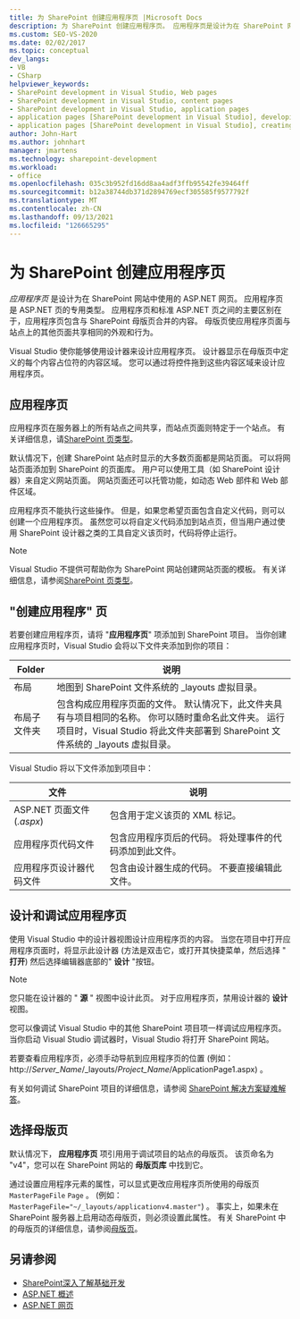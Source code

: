 ```yaml
---
title: 为 SharePoint 创建应用程序页 |Microsoft Docs
description: 为 SharePoint 创建应用程序页。 应用程序页是设计为在 SharePoint 网站中使用的 ASP.NET 网页。
ms.custom: SEO-VS-2020
ms.date: 02/02/2017
ms.topic: conceptual
dev_langs:
- VB
- CSharp
helpviewer_keywords:
- SharePoint development in Visual Studio, Web pages
- SharePoint development in Visual Studio, content pages
- SharePoint development in Visual Studio, application pages
- application pages [SharePoint development in Visual Studio], developing
- application pages [SharePoint development in Visual Studio], creating
author: John-Hart
ms.author: johnhart
manager: jmartens
ms.technology: sharepoint-development
ms.workload:
- office
ms.openlocfilehash: 035c3b952fd16dd8aa4adf3ffb95542fe39464ff
ms.sourcegitcommit: b12a38744db371d2894769ecf305585f9577792f
ms.translationtype: MT
ms.contentlocale: zh-CN
ms.lasthandoff: 09/13/2021
ms.locfileid: "126665295"
---
```

# <a name="create-application-pages-for-sharepoint"></a>为 SharePoint 创建应用程序页
  *应用程序页* 是设计为在 SharePoint 网站中使用的 ASP.NET 网页。 应用程序页是 ASP.NET 页的专用类型。 应用程序页和标准 ASP.NET 页之间的主要区别在于，应用程序页包含与 SharePoint 母版页合并的内容。 母版页使应用程序页面与站点上的其他页面共享相同的外观和行为。

 Visual Studio 使你能够使用设计器来设计应用程序页。 设计器显示在母版页中定义的每个内容占位符的内容区域。 您可以通过将控件拖到这些内容区域来设计应用程序页。

## <a name="application-pages"></a>应用程序页
 应用程序页在服务器上的所有站点之间共享，而站点页面则特定于一个站点。 有关详细信息，请[SharePoint 页类型](/previous-versions/office/developer/sharepoint-2010/aa979592(v=office.14))。

 默认情况下，创建 SharePoint 站点时显示的大多数页面都是网站页面。 可以将网站页面添加到 SharePoint 的页面库。 用户可以使用工具（如 SharePoint 设计器）来自定义网站页面。 网站页面还可以托管功能，如动态 Web 部件和 Web 部件区域。

 应用程序页不能执行这些操作。 但是，如果您希望页面包含自定义代码，则可以创建一个应用程序页。 虽然您可以将自定义代码添加到站点页，但当用户通过使用 SharePoint 设计器之类的工具自定义该页时，代码将停止运行。

> [!NOTE]
> Visual Studio 不提供可帮助你为 SharePoint 网站创建网站页面的模板。 有关详细信息，请参阅[SharePoint 页类型](/previous-versions/office/developer/sharepoint-2010/aa979592(v=office.14))。

## <a name="create-an-application-page"></a>"创建应用程序" 页
 若要创建应用程序页，请将 "**应用程序页**" 项添加到 SharePoint 项目。 当你创建应用程序页时，Visual Studio 会将以下文件夹添加到你的项目：

|Folder|说明|
|------------|-----------------|
|布局|地图到 SharePoint 文件系统的 _layouts 虚拟目录。|
|布局子文件夹|包含构成应用程序页面的文件。 默认情况下，此文件夹具有与项目相同的名称。 你可以随时重命名此文件夹。 运行项目时，Visual Studio 将此文件夹部署到 SharePoint 文件系统的 _layouts 虚拟目录。|

 Visual Studio 将以下文件添加到项目中：

|文件|说明|
|----------|-----------------|
|ASP.NET 页面文件 (*.aspx*) |包含用于定义该页的 XML 标记。|
|应用程序页代码文件|包含应用程序页后的代码。 将处理事件的代码添加到此文件。|
|应用程序页设计器代码文件|包含由设计器生成的代码。 不要直接编辑此文件。|

## <a name="design-and-debug-an-application-page"></a>设计和调试应用程序页
 使用 Visual Studio 中的设计器视图设计应用程序页的内容。 当您在项目中打开应用程序页面时，将显示此设计器 (方法是双击它，或打开其快捷菜单，然后选择 " **打开**) 然后选择编辑器底部的" **设计** "按钮。

> [!NOTE]
> 您只能在设计器的 " **源** " 视图中设计此页。 对于应用程序页，禁用设计器的 **设计** 视图。

 您可以像调试 Visual Studio 中的其他 SharePoint 项目项一样调试应用程序页。 当你启动 Visual Studio 调试器时，Visual Studio 将打开 SharePoint 网站。

 若要查看应用程序页，必须手动导航到应用程序页的位置 (例如： http://<em>Server_Name</em>/_layouts/*Project_Name*/ApplicationPage1.aspx) 。

 有关如何调试 SharePoint 项目的详细信息，请参阅 [SharePoint 解决方案疑难解答](../sharepoint/troubleshooting-sharepoint-solutions.md)。

## <a name="choose-a-master-page"></a>选择母版页
 默认情况下， **应用程序页** 项引用用于调试项目的站点的母版页。 该页命名为 "v4"，您可以在 SharePoint 网站的 **母版页库** 中找到它。

 通过设置应用程序元素的属性，可以显式更改应用程序页所使用的母版页 `MasterPageFile` `Page` 。  (例如： `MasterPageFile="~/_layouts/applicationv4.master"`) 。 事实上，如果未在 SharePoint 服务器上启用动态母版页，则必须设置此属性。 有关 SharePoint 中的母版页的详细信息，请参阅[母版页](/previous-versions/office/developer/sharepoint-2010/ms443795(v=office.14))。

## <a name="see-also"></a>另请参阅
- [SharePoint深入了解基础开发](/previous-versions/office/developer/sharepoint-2010/ee539092(v=office.14))
- [ASP.NET 概述](/aspnet/overview)
- [ASP.NET 网页](/aspnet/web-pages/index)
